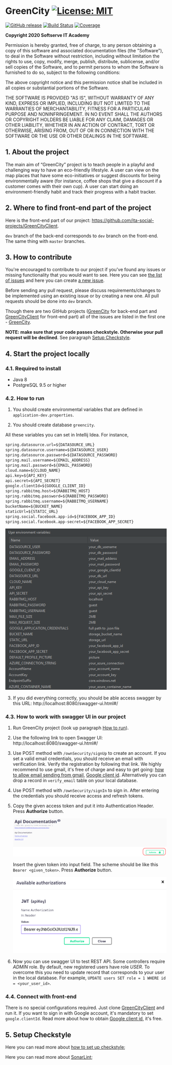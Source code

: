 # GreenCity    [![License: MIT](https://img.shields.io/badge/License-MIT-yellow.svg)](https://github.com/ita-social-projects/GreenCity/blob/master/LICENSE)
[![GitHub release](https://img.shields.io/static/v1?label=Pre-release&message=v.3.0.0&color=yellowgreen)](https://github.com/ita-social-projects/GreenCity/releases/) [![Build Status](https://travis-ci.com/ita-social-projects/GreenCity.svg?branch=master)](https://travis-ci.com/ita-social-projects/GreenCity) [![Coverage](https://sonarcloud.io/api/project_badges/measure?project=ita-social-projects-green-city&metric=coverage)](https://sonarcloud.io/dashboard?id=ita-social-projects-green-city)



**Copyright 2020 Softserve IT Academy**

Permission is hereby granted, free of charge, to any person obtaining a copy of this software and associated documentation files (the "Software"), to deal in the Software without restriction, including without limitation the rights to use, copy, modify, merge, publish, distribute, sublicense, and/or sell copies of the Software, and to permit persons to whom the Software is furnished to do so, subject to the following conditions:

The above copyright notice and this permission notice shall be included in all copies or substantial portions of the Software.

THE SOFTWARE IS PROVIDED "AS IS", WITHOUT WARRANTY OF ANY KIND, EXPRESS OR IMPLIED, INCLUDING BUT NOT LIMITED TO THE WARRANTIES OF MERCHANTABILITY, FITNESS FOR A PARTICULAR PURPOSE AND NONINFRINGEMENT. IN NO EVENT SHALL THE AUTHORS OR COPYRIGHT HOLDERS BE LIABLE FOR ANY CLAIM, DAMAGES OR OTHER LIABILITY, WHETHER IN AN ACTION OF CONTRACT, TORT OR OTHERWISE, ARISING FROM, OUT OF OR IN CONNECTION WITH THE SOFTWARE OR THE USE OR OTHER DEALINGS IN THE SOFTWARE.


## 1. About the project

The main aim of “GreenCity” project is to teach people in a playful and challenging way to have an eco-friendly lifestyle. A user can view on the map places that have some eco-initiatives or suggest discounts for being environmentally aware (for instance, coffee shops that give a discount if a customer comes with their own cup). А user can start doing an environment-friendly habit and track their progress with a habit tracker.

## 2. Where to find front-end part of the project

Here is the front-end part of our project: https://github.com/ita-social-projects/GreenCityClient.

`dev` branch of the back-end corresponds to `dev` branch on the front-end. The same thing with `master` branches.

## 3. How to contribute

You're encouraged to contribute to our project if you've found any issues or missing functionality that you would want to see. Here you can see [the list of issues](https://github.com/ita-social-projects/GreenCity/issues) and here you can create [a new issue](https://github.com/ita-social-projects/GreenCity/issues/new).

Before sending any pull request, please discuss requirements/changes to be implemented using an existing issue or by creating a new one. All pull requests should be done into `dev` branch.

Though there are two GitHub projects ([GreenCity](https://github.com/ita-social-projects/GreenCity) for back-end part and [GreenCityClient](https://github.com/ita-social-projects/GreenCityClient) for front-end part) all of the issues are listed in the first one - [GreenCity](https://github.com/ita-social-projects/GreenCity).

**NOTE: make sure that your code passes checkstyle. Otherwise your pull request will be declined**. See paragraph [Setup Checkstyle](#5-setup-checkstyle).

## 4. Start the project locally

### 4.1. Required to install

* Java 8
* PostgreSQL 9.5 or higher

### 4.2. How to run

1. You should create environmental variables that are defined in `application-dev.properties`.

2. You should create database `greencity`.


All these variables you can set in Intellij Idea. For instance,

```properties
spring.datasource.url=${DATASOURCE_URL}
spring.datasource.username=${DATASOURCE_USER}
spring.datasource.password=${DATASOURCE_PASSWORD}
spring.mail.username=${EMAIL_ADDRESS}
spring.mail.password=${EMAIL_PASSWORD}
cloud.name=${CLOUD_NAME}
api.key=${API_KEY}
api.secret=${API_SECRET}
google.clientId=${GOOGLE_CLIENT_ID}
spring.rabbitmq.host=${RABBITMQ_HOST}
spring.rabbitmq.password=${RABBITMQ_PASSWORD}
spring.rabbitmq.username=${RABBITMQ_USERNAME}
bucketName=${BUCKET_NAME}
staticUrl=${STATIC_URL}
spring.social.facebook.app-id=${FACEBOOK_APP_ID}
spring.social.facebook.app-secret=${FACEBOOK_APP_SECRET}
```

![env-vars](./docs-photos/env-example.png)

3. If you did everything correctly, you should be able access swagger by this URL: http://localhost:8080/swagger-ui.html#/

### 4.3. How to work with swagger UI in our project

1. Run GreenCity project (look up paragraph [How to run](#42-how-to-run)).

2. Use the following link to open Swagger UI: http://localhost:8080/swagger-ui.html#/

3. Use POST method with `/ownSecurity/signUp` to create an account. If you set a valid email credentials, you should receive an email with verification link. Verify the registration by following that link. We highly recommend to use gmail, it's free of charge and easy to get going: [how to allow email sending from gmail](https://support.google.com/accounts/answer/6010255?authuser=2&p=less-secure-apps&hl=en&authuser=2&visit_id=637098532320915318-4087823934&rd=1),  [Google client id](https://developers.google.com/adwords/api/docs/guides/authentication). Alternatively you can drop a record in `verify_email` table on your local database.

4. Use POST method with `/ownSecurity/signIn` to sign in. After entering the credentials you should receive access and refresh tokens. 

5. Copy the given access token and put it into Authentication Header. Press **Authorize** button.

   ![Authentication-button-swagger](./docs-photos/authentication-swagger.png)

   Insert the given token into input field. The scheme should be like this `Bearer <given_token>`. Press **Authorize** button.

   ![Bearer-examle](./docs-photos/auth-bearer.png)

6. Now you can use swagger UI to test REST API. Some controllers require *ADMIN* role. By default, new registered users have role *USER*. To overcome this you need to update record that corresponds to your user in the local database. For example, `UPDATE users SET role = 1 WHERE id = <your_user_id>`.

### 4.4. Connect with front-end

There is no special configurations required. Just clone [GreenCityClient](https://github.com/ita-social-projects/GreenCityClient) and run it. If you want to sign in with Google account, it's mandatory to set `google.clientId`. Read more about how to obtain [Google client id](https://developers.google.com/adwords/api/docs/guides/authentication), it's free.

## 5. Setup Checkstyle

Here you can read more about [how to set up checkstyle](https://github.com/ita-social-projects/GreenCity/wiki/Setup-CheckStyle-to-your-IDE);

Here you can read more about [SonarLint](https://plugins.jetbrains.com/plugin/7973-sonarlint);
